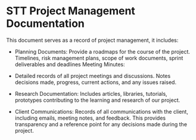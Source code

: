 # STT Project Management Documentation

This document serves as a record of project management, it includes:
- Planning Documents: Provide a roadmaps for the course of the project. Timelines, risk management plans, scope of work documents, sprint deliverables and deadlines
Meeting Minutes: 

- Detailed records of all project meetings and discussions. Notes decisions made, progress, current actions, and any issues raised.

- Research Documentation: Includes articles, libraries, tutorials, prototypes contributing to the learning and research of our project.

- Client Communications: Records of all communications with the client, including emails, meeting notes, and feedback. This provides transparency and a reference point for any decisions made during the project.

